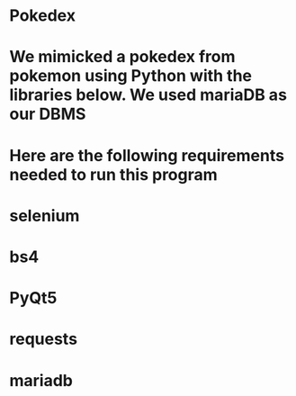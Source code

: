 # Pokedex
# We mimicked a pokedex from pokemon using Python with the libraries below. We used mariaDB as our DBMS
# Here are the following requirements needed to run this program
# selenium
# bs4
# PyQt5
# requests
# mariadb

